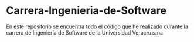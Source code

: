 # Carrera-Ingenieria-de-Software
En este repositorio se encuentra todo el código que he realizado durante la carrera de Ingeniería de Software de la Universidad Veracruzana
